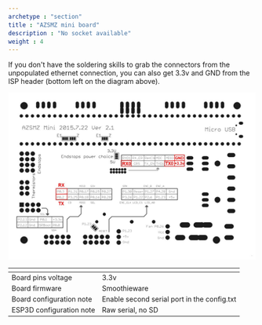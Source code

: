 ```yaml
---
archetype : "section"
title : "AZSMZ mini board"
description : "No socket available"
weight : 4
---
```


If you don't have the soldering skills to grab the connectors from the unpopulated ethernet connection, you can also get 3.3v and GND from the ISP header (bottom left on the diagram above).

![step1](azsmz-mini.jpg)

| <!-- -->  | <!-- --> |
|-|-|
| Board pins voltage | 3.3v |
| Board firmware | Smoothieware | 
| Board configuration note | Enable second serial port in the config.txt |
| ESP3D configuration note | Raw serial, no SD |
